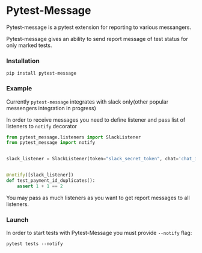 # Pytest-Message

Pytest-message is a pytest extension for reporting to various messangers.

Pytest-message gives an ability to send report message of test status for only marked tests.

### Installation
```shell
pip install pytest-message
```

### Example
Currently `pytest-message` integrates with slack only(other popular messengers integration in progress) 

In order to receive messages you need to define listener and pass list of listeners to `notify` decorator
```python
from pytest_message.listeners import SlackListener
from pytest_message import notify


slack_listener = SlackListener(token="slack_secret_token", chat='chat_id')


@notify([slack_listener])
def test_payment_id_duplicates():
    assert 1 + 1 == 2
```

You may pass as much listeners as you want to get report messages to all listeners.


### Launch

In order to start tests with Pytest-Message you must provide `--notify` flag:
```shell
pytest tests --notify
```
